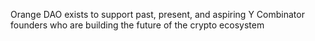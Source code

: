 Orange DAO exists to support past, present, and aspiring Y Combinator founders who are building the future of the crypto ecosystem